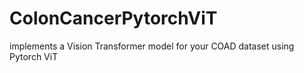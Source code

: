# ColonCancerPytorchViT
implements a Vision Transformer model for your COAD dataset using Pytorch ViT


